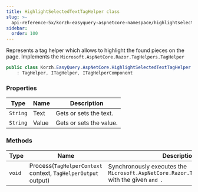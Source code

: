 ```yaml
---
title: HighlightSelectedTextTagHelper class
slug: >-
  api-reference-5x/korzh-easyquery-aspnetcore-namespace/highlightselectedtexttaghelper-class
sidebar:
  order: 100
---
```


Represents a tag helper which allows to highlight the found pieces on the page.  Implements the `Microsoft.AspNetCore.Razor.TagHelpers.TagHelper`
```csharp
public class Korzh.EasyQuery.AspNetCore.HighlightSelectedTextTagHelper
    : TagHelper, ITagHelper, ITagHelperComponent

```

### Properties

| Type | Name | Description | 
| --- | --- | --- | 
| `String` | Text | Gets or sets the text. | 
| `String` | Value | Gets or sets the value. | 


### Methods

| Type | Name | Description | 
| --- | --- | --- | 
| `void` | Process(`TagHelperContext` context, `TagHelperOutput` output) | Synchronously executes the `Microsoft.AspNetCore.Razor.TagHelpers.TagHelper` with the given `` and  ``. |
